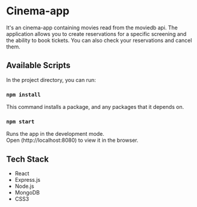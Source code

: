 <h1>Cinema-app</h1>

<p>It's an cinema-app containing movies read from the moviedb api. The application allows you to create reservations for a specific screening and the ability to book tickets. You can also check your reservations and cancel them.</p>

## Available Scripts

In the project directory, you can run:

### `npm install`

This command installs a package, and any packages that it depends on.

### `npm start`

Runs the app in the development mode.<br />
Open (http://localhost:8080) to view it in the browser.

<h2>Tech Stack</h2>
<ul>
<li>React</li>
<li>Express.js</li>
<li>Node.js</li>
<li>MongoDB</li>
<li>CSS3</li>

</ul>
